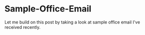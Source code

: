 Sample-Office-Email
===================

Let me build on this post by taking a look at sample office email I've received recently. 
